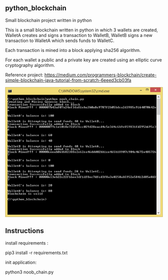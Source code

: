 ## python_blockchain
Small blockchain project written in python


This is a small blockchain written in python in which 3 wallets are created, WalletA creates and signs a transaction to WalletB, WalletB signs a new transaction to WalletA which sends funds to WalletC.

Each transaction is mined into a block applying sha256 algorithm.

For each wallet a public and a private key are created using an elliptic curve cryptography algorithm.

Reference project: https://medium.com/programmers-blockchain/create-simple-blockchain-java-tutorial-from-scratch-6eeed3cb03fa


![alt text](https://github.com/caiovini/python_blockchain/blob/master/Mining.png)


## Instructions

install requirements :

pip3 install -r requirements.txt

init application:

python3 noob_chain.py